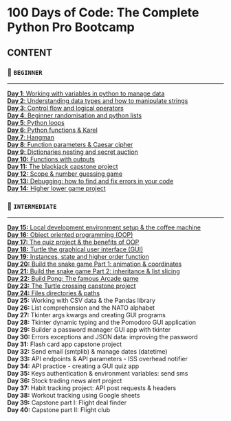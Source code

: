 
# 100 Days of Code: The Complete Python Pro Bootcamp
## CONTENT
### 🔺 `BEGINNER`
___
[**Day 1**: Working with variables in python to manage data](https://github.com/Endorrfin/python-24/tree/main/complete_python_pro_bootcamp/Day%201%20Band%20name%20generator) <br/>
[**Day 2**: Understanding data types and how to manipulate strings](https://github.com/Endorrfin/python-24/tree/main/complete_python_pro_bootcamp/Day%202%20Tip%20calculator) <br/>
[**Day 3**: Control flow and logical operators](https://github.com/Endorrfin/python-24/tree/main/complete_python_pro_bootcamp/Day%203%20Treasure%20island) <br/>
[**Day 4**: Beginner randomisation and python lists](https://github.com/Endorrfin/python-24/tree/main/complete_python_pro_bootcamp/Day%204%20Rock%20paper%20scissors) <br/>
[**Day 5**: Python loops](https://github.com/Endorrfin/python-24/tree/main/complete_python_pro_bootcamp/Day%205%20Password%20generator) <br/>
[**Day 6**: Python functions & Karel](https://github.com/Endorrfin/python-24/tree/main/complete_python_pro_bootcamp/Day%206%20Escaping%20the%20maze) <br/>
[**Day 7**: Hangman](https://github.com/Endorrfin/python-24/tree/main/complete_python_pro_bootcamp/Day%207%20Hangman) <br/>
[**Day 8**: Function parameters & Caesar cipher](https://github.com/Endorrfin/python-24/tree/main/complete_python_pro_bootcamp/Day%208%20Caesar%20cipher) <br/>
[**Day 9**: Dictionaries nesting and secret auction](https://github.com/Endorrfin/python-24/tree/main/complete_python_pro_bootcamp/Day%209%20Secret%20auction) <br/>
[**Day 10:** Functions with outputs](https://github.com/Endorrfin/python-24/tree/main/complete_python_pro_bootcamp/Day%2010%20Calculator%20project) <br/>
[**Day 11:** The blackjack capstone project](https://github.com/Endorrfin/python-24/tree/main/complete_python_pro_bootcamp/Day%2011%20Blackjack%20game) <br/>
[**Day 12:** Scope & number guessing game](https://github.com/Endorrfin/python-24/tree/main/complete_python_pro_bootcamp/Day%2012%20Guess%20number) <br/>
[**Day 13:** Debugging: how to find and fix errors in your code](https://github.com/Endorrfin/python-24/tree/main/complete_python_pro_bootcamp/Day%2013%20Debugging) <br/>
[**Day 14:** Higher lower game project](https://github.com/Endorrfin/python-24/tree/main/complete_python_pro_bootcamp/Day%2014%20Higher%20or%20lower%20followers%20game/Higher%20or%20Lower%20Project) <br/>

### 🔺 `INTERMEDIATE`
____
[**Day 15:** Local development environment setup & the coffee machine](https://github.com/Endorrfin/python-24/tree/main/complete_python_pro_bootcamp/Day%2015%20Coffee%20machine%20project/Coffee%20Machine%20Project) <br/>
[**Day 16:** Object oriented programming (OOP)](https://github.com/Endorrfin/python-24/tree/main/complete_python_pro_bootcamp/Day%2016%20OOP%20Coffee%20machine) <br/>
[**Day 17:** The quiz project & the benefits of OOP](https://github.com/Endorrfin/python-24/tree/main/complete_python_pro_bootcamp/Day%2017%20Benefits%20of%20OOP%20Quiz%20project) <br/>
[**Day 18:** Turtle the graphical user interface (GUI)](https://github.com/Endorrfin/python-24/tree/main/complete_python_pro_bootcamp/Day%2018%20Turtle%20%26%20Graphical%20User%20Interface%20(GUI)) <br/>
[**Day 19:** Instances, state and higher order function](https://github.com/Endorrfin/python-24/tree/main/complete_python_pro_bootcamp/Day%2019%20Instances%20State%20%26%20Higher%20Order%20Functions) <br/>
[**Day 20:** Build the snake game Part 1: animation & coordinates](https://github.com/Endorrfin/python-24/tree/main/complete_python_pro_bootcamp/Day%2020%20Snake%20game%20part%201%3A%20animation%20%26%20coordinates) <br/>
[**Day 21:** Build the snake game Part 2: inheritance & list slicing](https://github.com/Endorrfin/python-24/tree/main/complete_python_pro_bootcamp/Day%2021%20Snake%20game%20part%202%3A%20inheritance%20%26%20list%20slicing) <br/>
[**Day 22:** Build Pong: The famous Arcade game](https://github.com/Endorrfin/python-24/tree/main/complete_python_pro_bootcamp/Day%2022%20Build%20pong%3A%20the%20famous%20Arcade%20game) <br/>
[**Day 23:** The Turtle crossing capstone project](https://github.com/Endorrfin/python-24/tree/main/complete_python_pro_bootcamp/Day%2023%20Turtle%20crossing%20capstone%20project) <br/>
[**Day 24:** Files directories & paths](https://github.com/Endorrfin/python-24/tree/main/complete_python_pro_bootcamp/Day%2024%20Files%20directories%20%26%20paths) <br/>
**Day 25:** Working with CSV data & the Pandas library<br/>
**Day 26:** List comprehension and the NATO alphabet<br/>
**Day 27:** Tkinter args kwargs and creating GUI programs<br/>
**Day 28:** Tkinter dynamic typing and the Pomodoro GUI application<br/>
**Day 29:** Builder a password manager GUI app with tkinter<br/>
**Day 30:** Errors exceptions and JSON data: improving the password<br/>
**Day 31:** Flash card app capstone project<br/>
**Day 32:** Send email (smtplib) & manage dates (datetime)<br/>
**Day 33:** API endpoints & API parameters - ISS overhead notifier<br/>
**Day 34:** API practice - creating a GUI quiz app<br/>
**Day 35:** Keys authentication & environment variables: send sms<br/>
**Day 36:** Stock trading news alert project<br/>
**Day 37:** Habit tracking project: API post requests & headers<br/>
**Day 38:** Workout tracking using Google sheets<br/>
**Day 39:** Capstone part I: Flight deal finder<br/>
**Day 40:** Capstone part II: Flight club<br/>
